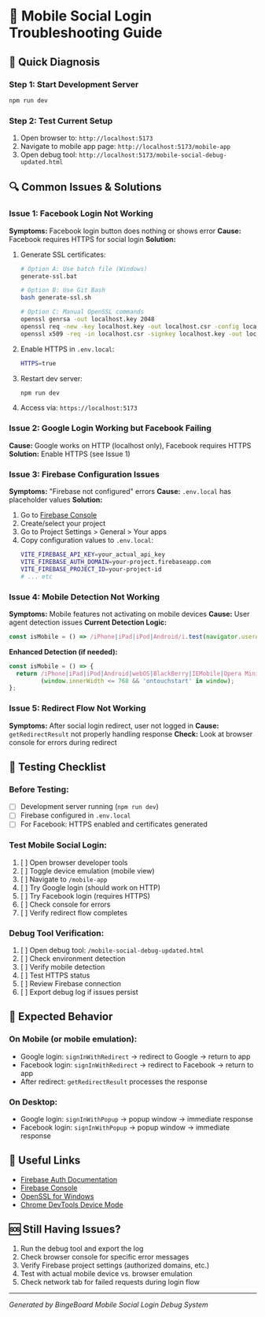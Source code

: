 # 🔧 Mobile Social Login Troubleshooting Guide

## 🎯 Quick Diagnosis

### Step 1: Start Development Server
```bash
npm run dev
```

### Step 2: Test Current Setup
1. Open browser to: `http://localhost:5173`
2. Navigate to mobile app page: `http://localhost:5173/mobile-app`
3. Open debug tool: `http://localhost:5173/mobile-social-debug-updated.html`

## 🔍 Common Issues & Solutions

### Issue 1: Facebook Login Not Working
**Symptoms:** Facebook login button does nothing or shows error
**Cause:** Facebook requires HTTPS for social login
**Solution:**
1. Generate SSL certificates:
   ```bash
   # Option A: Use batch file (Windows)
   generate-ssl.bat
   
   # Option B: Use Git Bash
   bash generate-ssl.sh
   
   # Option C: Manual OpenSSL commands
   openssl genrsa -out localhost.key 2048
   openssl req -new -key localhost.key -out localhost.csr -config localhost.conf
   openssl x509 -req -in localhost.csr -signkey localhost.key -out localhost.crt -days 365 -extensions v3_req -extfile localhost.conf
   ```

2. Enable HTTPS in `.env.local`:
   ```bash
   HTTPS=true
   ```

3. Restart dev server:
   ```bash
   npm run dev
   ```

4. Access via: `https://localhost:5173`

### Issue 2: Google Login Working but Facebook Failing
**Cause:** Google works on HTTP (localhost only), Facebook requires HTTPS
**Solution:** Enable HTTPS (see Issue 1)

### Issue 3: Firebase Configuration Issues
**Symptoms:** "Firebase not configured" errors
**Cause:** `.env.local` has placeholder values
**Solution:**
1. Go to [Firebase Console](https://console.firebase.google.com/)
2. Create/select your project
3. Go to Project Settings > General > Your apps
4. Copy configuration values to `.env.local`:
   ```bash
   VITE_FIREBASE_API_KEY=your_actual_api_key
   VITE_FIREBASE_AUTH_DOMAIN=your-project.firebaseapp.com
   VITE_FIREBASE_PROJECT_ID=your-project-id
   # ... etc
   ```

### Issue 4: Mobile Detection Not Working
**Symptoms:** Mobile features not activating on mobile devices
**Cause:** User agent detection issues
**Current Detection Logic:**
```javascript
const isMobile = () => /iPhone|iPad|iPod|Android/i.test(navigator.userAgent);
```

**Enhanced Detection (if needed):**
```javascript
const isMobile = () => {
  return /iPhone|iPad|iPod|Android|webOS|BlackBerry|IEMobile|Opera Mini/i.test(navigator.userAgent) ||
         (window.innerWidth <= 768 && 'ontouchstart' in window);
};
```

### Issue 5: Redirect Flow Not Working
**Symptoms:** After social login redirect, user not logged in
**Cause:** `getRedirectResult` not properly handling response
**Check:** Look at browser console for errors during redirect

## 🧪 Testing Checklist

### Before Testing:
- [ ] Development server running (`npm run dev`)
- [ ] Firebase configured in `.env.local`
- [ ] For Facebook: HTTPS enabled and certificates generated

### Test Mobile Social Login:
1. [ ] Open browser developer tools
2. [ ] Toggle device emulation (mobile view)
3. [ ] Navigate to `/mobile-app`
4. [ ] Try Google login (should work on HTTP)
5. [ ] Try Facebook login (requires HTTPS)
6. [ ] Check console for errors
7. [ ] Verify redirect flow completes

### Debug Tool Verification:
1. [ ] Open debug tool: `/mobile-social-debug-updated.html`
2. [ ] Check environment detection
3. [ ] Verify mobile detection
4. [ ] Test HTTPS status
5. [ ] Review Firebase connection
6. [ ] Export debug log if issues persist

## 🚀 Expected Behavior

### On Mobile (or mobile emulation):
- Google login: `signInWithRedirect` → redirect to Google → return to app
- Facebook login: `signInWithRedirect` → redirect to Facebook → return to app
- After redirect: `getRedirectResult` processes the response

### On Desktop:
- Google login: `signInWithPopup` → popup window → immediate response
- Facebook login: `signInWithPopup` → popup window → immediate response

## 🔗 Useful Links

- [Firebase Auth Documentation](https://firebase.google.com/docs/auth/web/start)
- [Firebase Console](https://console.firebase.google.com/)
- [OpenSSL for Windows](https://wiki.openssl.org/index.php/Binaries)
- [Chrome DevTools Device Mode](https://developer.chrome.com/docs/devtools/device-mode/)

## 🆘 Still Having Issues?

1. Run the debug tool and export the log
2. Check browser console for specific error messages
3. Verify Firebase project settings (authorized domains, etc.)
4. Test with actual mobile device vs. browser emulation
5. Check network tab for failed requests during login flow

---
*Generated by BingeBoard Mobile Social Login Debug System*

